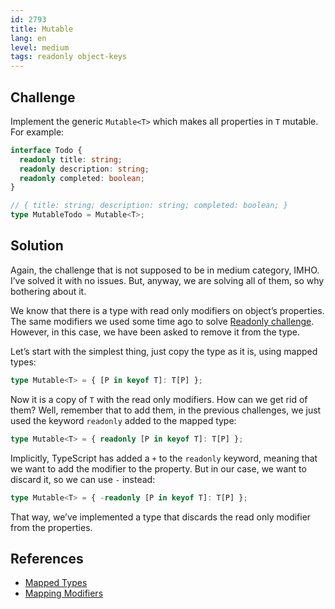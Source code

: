 ```yaml
---
id: 2793
title: Mutable
lang: en
level: medium
tags: readonly object-keys
---
```


## Challenge

Implement the generic `Mutable<T>` which makes all properties in `T` mutable.
For example:

```typescript
interface Todo {
  readonly title: string;
  readonly description: string;
  readonly completed: boolean;
}

// { title: string; description: string; completed: boolean; }
type MutableTodo = Mutable<T>;
```

## Solution

Again, the challenge that is not supposed to be in medium category, IMHO.
I’ve solved it with no issues.
But, anyway, we are solving all of them, so why bothering about it.

We know that there is a type with read only modifiers on object’s properties.
The same modifiers we used some time ago to solve [Readonly challenge](./easy-readonly.md).
However, in this case, we have been asked to remove it from the type.

Let’s start with the simplest thing, just copy the type as it is, using mapped types:

```typescript
type Mutable<T> = { [P in keyof T]: T[P] };
```

Now it is a copy of `T` with the read only modifiers.
How can we get rid of them?
Well, remember that to add them, in the previous challenges, we just used the keyword `readonly` added to the mapped type:

```typescript
type Mutable<T> = { readonly [P in keyof T]: T[P] };
```

Implicitly, TypeScript has added a `+` to the `readonly` keyword, meaning that we want to add the modifier to the property.
But in our case, we want to discard it, so we can use `-` instead:

```typescript
type Mutable<T> = { -readonly [P in keyof T]: T[P] };
```

That way, we’ve implemented a type that discards the read only modifier from the properties.

## References

- [Mapped Types](https://www.typescriptlang.org/docs/handbook/2/mapped-types.html)
- [Mapping Modifiers](https://www.typescriptlang.org/docs/handbook/2/mapped-types.html#mapping-modifiers)
